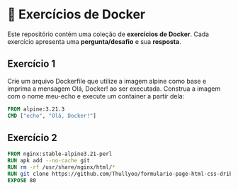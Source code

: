 # 🐳 Exercícios de Docker

Este repositório contém uma coleção de **exercícios de Docker**. Cada exercício apresenta uma **pergunta/desafio** e sua **resposta**.

## Exercício 1

Crie um arquivo Dockerfile que utilize a imagem alpine como base e imprima a mensagem Olá, Docker! ao ser executada. Construa a imagem com o nome meu-echo e execute um container a partir dela:

```Dockerfile
FROM alpine:3.21.3
CMD ["echo", "Olá, Docker!"]
```
## Exercício 2
```Dockerfile
FROM nginx:stable-alpine3.21-perl
RUN apk add --no-cache git
RUN rm -rf /usr/share/nginx/html/*
RUN git clone https://github.com/Thullyoo/formulario-page-html-css-dribbleinsp.git /usr/share/nginx/html/
EXPOSE 80
```